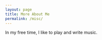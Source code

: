 ```yaml
---
layout: page
title: More About Me
permalink: /misc/
---
```


In my free time, I like to play and write music. 
